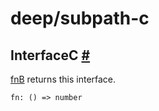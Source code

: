# deep/subpath-c

## InterfaceC <a id="interface-c" href="#interface-c">#</a>

[fnB](../subpath-b.md#fn-b) returns this interface.

<dl>

<dt>

`fn: () => number`

</dt>

<dd>

</dd>

</dl>
